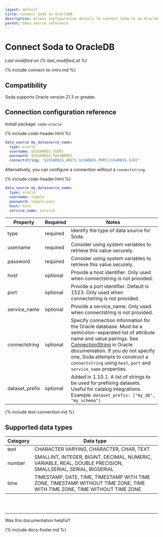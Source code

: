 ```yaml
---
layout: default
title: Connect Soda to OracleDB
description: Access configuration details to connect Soda to an OracleDB data source.
parent: Data source reference
---
```


# Connect Soda to OracleDB
*Last modified on {% last_modified_at %}*

{% include connect-to-intro.md %}

## Compatibility
Soda supports Oracle version 21.3 or greater.

## Connection configuration reference

Install package: `soda-oracle`

{% include code-header.html %}
```yaml
data_source my_datasource_name:
  type: oracle
  username: ${USARBIG_USER}
  password: ${USARBIG_PASSWORD}
  connectstring: "${USARBIG_HOST}:${UARBIG_PORT}/USARBIG_SID}"
```
Alternatively, you can configure a connection without a `connectstring`.

{% include code-header.html %}
```yaml
data_source my_datasource_name:
  type: oracle
  username: simple
  password: simple_pass
  host: host
  service_name: service
```

| Property       | Required | Notes                                                      |
| -------------- | -------- | ---------------------------------------------------------- |
| type           | required |  Identify the type of data source for Soda.                |
| username       | required | Consider using system variables to retrieve this value securely.      |
| password       | required | Consider using system variables to retrieve this value securely.      |
| host           | optional | Provide a host identifier. Only used when connectstring is not provided. |
| port           | optional | Provide a port identifier. Default is 1523. Only used when connectstring is not provided.|
| service_name   | optional | Provide a service_name. Only used when connectstring is not provided. |
| connectstring  | optional | Specify connection information for the Oracle database. Must be a semicolon-separated list of attribute name and value pairings. See <a href="https://docs.oracle.com/en/database/oracle/oracle-database/21/odpnt/ConnectionConnectionString.html#GUID-DF4ED9A3-1AAF-445D-AEEF-016E6CD5A0C0" target="_blank">ConnectionString</a> in Oracle documentation. If you do not specify one, Soda attempts to construct a `connectstring` using `host`, `port` and `service_name` properties. |
| dataset_prefix | optional | Added in 1.10.1. A list of strings to be used for prefixing datasets. Useful for catalog integrations. Example: `dataset_prefix: ["my_db", "my_schema"]`


{% include test-connection.md %}

## Supported data types

| Category | Data type  |
| -------- | ---------- |
| text     | CHARACTER VARYING, CHARACTER, CHAR, TEXT  |
| number   | SMALLINT, INTEGER, BIGINT, DECIMAL, NUMERIC, VARIABLE, REAL, DOUBLE PRECISION, SMALLSERIAL, SERIAL, BIGSERIAL  |
| time     | TIMESTAMP, DATE, TIME, TIMESTAMP WITH TIME ZONE, TIMESTAMP WITHOUT TIME ZONE, TIME WITH TIME ZONE, TIME WITHOUT TIME ZONE |


<br />
<br />

---

Was this documentation helpful?

<!-- LikeBtn.com BEGIN -->
<span class="likebtn-wrapper" data-theme="tick" data-i18n_like="Yes" data-ef_voting="grow" data-show_dislike_label="true" data-counter_zero_show="true" data-i18n_dislike="No"></span>
<script>(function(d,e,s){if(d.getElementById("likebtn_wjs"))return;a=d.createElement(e);m=d.getElementsByTagName(e)[0];a.async=1;a.id="likebtn_wjs";a.src=s;m.parentNode.insertBefore(a, m)})(document,"script","//w.likebtn.com/js/w/widget.js");</script>
<!-- LikeBtn.com END -->

{% include docs-footer.md %}
